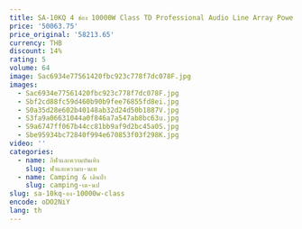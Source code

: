 ```yaml
---
title: SA-10KQ 4 ช่อง 10000W Class TD Professional Audio Line Array Power Amplifier
price: '50063.75'
price_original: '58213.65'
currency: THB
discount: 14%
rating: 5
volume: 64
image: Sac6934e77561420fbc923c778f7dc078F.jpg
images:
  - Sac6934e77561420fbc923c778f7dc078F.jpg
  - Sbf2cd88fc59d460b90b9fee76855fd8ei.jpg
  - S0a35d28e602b40148ab32d24d50b1887V.jpg
  - S3fa9a06631044a0f846a7a547ab8bc63u.jpg
  - S9a6747ff067b44cc81bb9af9d2bc45a0S.jpg
  - Sbe95934bc72840f994e670853f03f298K.jpg
video: ''
categories:
  - name: กีฬาและความบันเทิง
    slug: ฬาและความบ-นเท
  - name: Camping & เดินป่า
    slug: camping-เด-นป
slug: sa-10kq-อง-10000w-class
encode: oDO2NiY
lang: th
---
```

  
